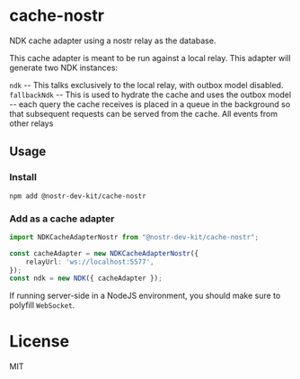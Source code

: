# cache-nostr

NDK cache adapter using a nostr relay as the database.

This cache adapter is meant to be run against a local relay. This adapter will generate two NDK instances:

`ndk` -- This talks exclusively to the local relay, with outbox model disabled.
`fallbackNdk` -- This is used to hydrate the cache and uses the outbox model -- each query the cache receives is placed in a queue in the background so that subsequent requests can be served from the cache. All events from other relays 

## Usage

### Install

```
npm add @nostr-dev-kit/cache-nostr

```

### Add as a cache adapter

```ts
import NDKCacheAdapterNostr from "@nostr-dev-kit/cache-nostr";

const cacheAdapter = new NDKCacheAdapterNostr({
    relayUrl: 'ws://localhost:5577',
});
const ndk = new NDK({ cacheAdapter });
```

If running server-side in a NodeJS environment, you should make sure to polyfill `WebSocket`.

# License

MIT
